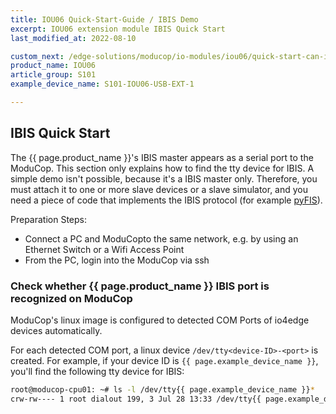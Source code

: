 ```yaml
---
title: IOU06 Quick-Start-Guide / IBIS Demo
excerpt: IOU06 extension module IBIS Quick Start
last_modified_at: 2022-08-10

custom_next: /edge-solutions/moducop/io-modules/iou06/quick-start-can-io4edge/
product_name: IOU06
article_group: S101
example_device_name: S101-IOU06-USB-EXT-1

---
```


## IBIS Quick Start

The {{ page.product_name }}'s IBIS master appears as a serial port to the ModuCop. This section only explains how to find the tty device for IBIS. A simple demo isn't possible, because it's a IBIS master only. Therefore, you must attach it to one or more slave devices or a slave simulator, and you need a piece of code that implements the IBIS protocol (for example [pyFIS](https://github.com/Mezgrman/pyFIS)).

Preparation Steps:
* Connect a PC and ModuCopto the same network, e.g. by using an Ethernet Switch or a Wifi Access Point
* From the PC, login into the ModuCop via ssh

### Check whether {{ page.product_name }} IBIS port is recognized on ModuCop

ModuCop's linux image is configured to detected COM Ports of io4edge devices automatically.

For each detected COM port, a linux device `/dev/tty<device-ID>-<port>` is created. For example, if your device ID is `{{ page.example_device_name }}`, you'll find the following tty device for IBIS:

```bash
root@moducop-cpu01: ~# ls -l /dev/tty{{ page.example_device_name }}*
crw-rw---- 1 root dialout 199, 3 Jul 28 13:33 /dev/tty{{ page.example_device_name }}-ibis
```
